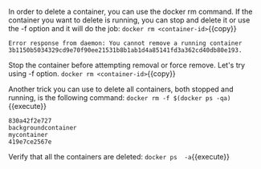 In order to delete a container, you can use the docker rm command. If the container you want to delete is running, you can stop and delete it or use the -f option and it will do the job:
`docker rm <container-id>`{{copy}}

```
Error response from daemon: You cannot remove a running container 3b1150b5034329cd9e70f90ee21531b8b1ab1d4a85141fd3a362cd40db80e193. 
```

Stop the container before attempting removal or force remove. Let's try using -f option.
`docker rm <container-id>`{{copy}}


Another trick you can use to delete all containers, both stopped and running, is the following command:
`docker rm -f $(docker ps -qa)`{{execute}}


```
830a42f2e727
backgroundcontainer
mycontainer
419e7ce2567e
```

Verify that all the containers are deleted:
`docker ps  -a`{{execute}}
